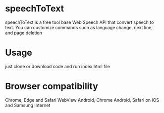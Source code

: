 # speechToText

speechToText is a free tool base Web Speech API that convert speech to text.
You can customize commands such as language change, next line, and page deletion

# Usage
 just clone or download code and run index.html file
 
 
# Browser compatibility

Chrome, Edge and Safari 
WebView Android, Chrome Android, Safari on iOS and Samsung Internet
